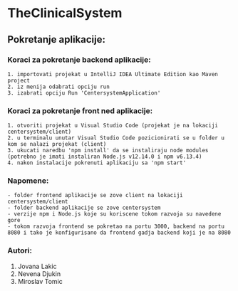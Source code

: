 # TheClinicalSystem

## Pokretanje aplikacije:
### Koraci za pokretanje backend aplikacije:
    1. importovati projekat u IntelliJ IDEA Ultimate Edition kao Maven project
    2. iz menija odabrati opciju run
    3. izabrati opciju Run 'CentersystemApplication'

### Koraci za pokretanje front ned aplikacije:
    1. otvoriti projekat u Visual Studio Code (projekat je na lokaciji centersystem/client)
    2. u terminalu unutar Visual Studio Code pozicionirati se u folder u kom se nalazi projekat (client)
    3. ukucati naredbu 'npm install' da se instaliraju node modules (potrebno je imati instaliran Node.js v12.14.0 i npm v6.13.4)
    4. nakon instalacije pokrenuti aplikaciju sa 'npm start'

### Napomene:
    - folder frontend aplikacije se zove client na lokaciji centersystem/client
    - folder backend aplikacije se zove centersystem
    - verzije npm i Node.js koje su koriscene tokom razvoja su navedene gore
    - tokom razvoja frontend se pokretao na portu 3000, backend na portu 8080 i tako je konfigurisano da frontend gadja backend koji je na 8080

### Autori:

1. Jovana Lakic
2. Nevena Djukin
3. Miroslav Tomic
